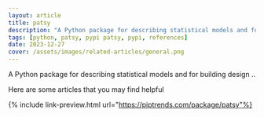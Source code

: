 ```yaml
---
layout: article
title: patsy
description: "A Python package for describing statistical models and for building design .."
tags: [python, patsy, pypi patsy, pypi, references]
date: 2023-12-27
cover: /assets/images/related-articles/general.png
---
```


A Python package for describing statistical models and for building design ..

Here are some articles that you may find helpful

{% include link-preview.html url="https://piptrends.com/package/patsy"%}